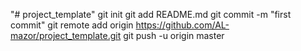 "# project_template"  git init git add README.md git commit -m "first commit" git remote add origin https://github.com/AL-mazor/project_template.git git push -u origin master
